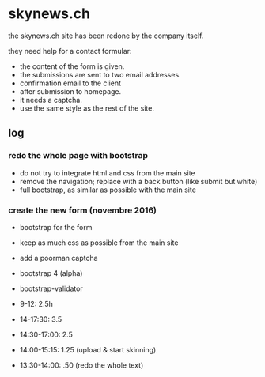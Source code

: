 # skynews.ch

the skynews.ch site has been redone by the company itself.

they need help for a contact formular:

- the content of the form is given.
- the submissions are sent to two email addresses.
- confirmation email to the client
- after submission to homepage.
- it needs a captcha.
- use the same style as the rest of the site.

## log

### redo the whole page with bootstrap

- do not try to integrate html and css from the main site
- remove the navigation; replace with a back button (like submit but white)
- full bootstrap, as similar as possible with the main site

### create the new form (novembre 2016)

- bootstrap for the form
- keep as much css as possible from the main site
- add a poorman captcha
- bootstrap 4 (alpha)
- bootstrap-validator

- 9-12: 2.5h
- 14-17:30: 3.5
- 14:30-17:00: 2.5
- 14:00-15:15: 1.25 (upload & start skinning)
- 13:30-14:00: .50 (redo the whole text)
